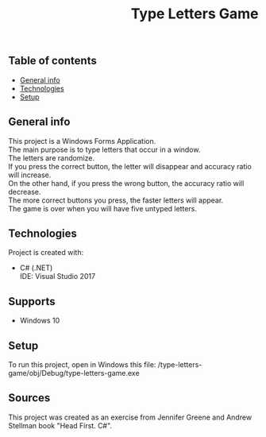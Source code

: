 <h1 align="right">Type Letters Game</h1><br>

## Table of contents
* [General info](#general-info)
* [Technologies](#technologies)
* [Setup](#setup)

## General info
This project is a Windows Forms Application.  
The main purpose is to type letters that occur in a window.  
The letters are randomize.  
If you press the correct button, the letter will disappear and accuracy ratio will increase.  
On the other hand, if you press the wrong button, the accuracy ratio will decrease.  
The more correct buttons you press, the faster letters will appear.  
The game is over when you will have five untyped letters.  
	
## Technologies
Project is created with:
* C# (.NET)  
IDE: Visual Studio 2017

## Supports
* Windows 10

## Setup
To run this project, open in Windows this file: /type-letters-game/obj/Debug/type-letters-game.exe

## Sources
This project was created as an exercise from Jennifer Greene and Andrew Stellman book "Head First. C#".
